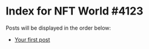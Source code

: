 # Index for NFT World #4123
Posts will be displayed in the order below:

- [Your first post](./001-first.md)

